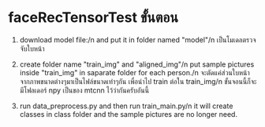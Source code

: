 # faceRecTensorTest ขั้นตอน
1. download model file:/n 
and put it in folder named "model"/n
เป็นโมเดลตรวจจับใบหน้า

2. create folder name "train_img" and "aligned_img"/n
put sample pictures inside "train_img" in saparate folder for each person./n
จะตัดแค่ส่วนใบหน้าจากภาพขนาดต่างๆมาเป็นไฟล์ขนาดเท่าๆกัน เพื่อนำไป train ต่อใน train_img/n
ขั้นจอนนี้ก็จะมีโฟลเดอร์ npy เป็นของ mtcnn ไว้ว่ากันครับอันนี้

3. run data_preprocess.py and then run train_main.py/n
it will create classes in class folder and the sample pictures are no longer need.
